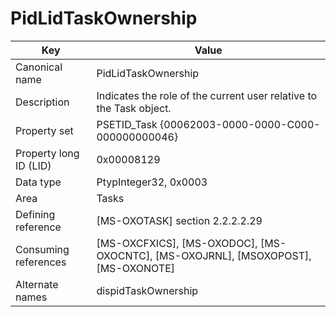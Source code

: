 # PidLidTaskOwnership

| Key | Value |
|---|---|
| Canonical name | PidLidTaskOwnership |
| Description | Indicates the role of the current user relative to the Task object. |
| Property set | PSETID_Task {00062003-0000-0000-C000-000000000046} |
| Property long ID (LID) | 0x00008129 |
| Data type | PtypInteger32, 0x0003 |
| Area | Tasks |
| Defining reference | [MS-OXOTASK] section 2.2.2.2.29 |
| Consuming references | [MS-OXCFXICS], [MS-OXODOC], [MS-OXOCNTC], [MS-OXOJRNL], [MSOXOPOST], [MS-OXONOTE] |
| Alternate names | dispidTaskOwnership |
